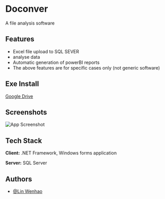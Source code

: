 
# Doconver

A file analysis software
## Features

- Excel file upload to SQL SEVER
- analyse data
- Automatic generation of powerBI reports
- The above features are for specific cases only (not generic software)

## Exe Install

[Google Drive](https://drive.google.com/drive/folders/1-GxmMY94aNZfXRuJjl23Hr_7EV3ZB-2Bg)


## Screenshots

![App Screenshot](https://s3.us-west-2.amazonaws.com/secure.notion-static.com/9ece82f0-ed7e-450d-a6b9-21efbbf1eb49/Untitled.png?X-Amz-Algorithm=AWS4-HMAC-SHA256&X-Amz-Content-Sha256=UNSIGNED-PAYLOAD&X-Amz-Credential=AKIAT73L2G45EIPT3X45%2F20230213%2Fus-west-2%2Fs3%2Faws4_request&X-Amz-Date=20230213T134629Z&X-Amz-Expires=86400&X-Amz-Signature=27d6e3545d3820e08bb7049ab89f792d810097a76fdad996d5ba76703ef169f2&X-Amz-SignedHeaders=host&response-content-disposition=filename%3D%22Untitled.png%22&x-id=GetObject)


## Tech Stack

**Client:** .NET Framework, Windows forms application

**Server:** SQL Server


## Authors

- [@Lin Wenhao](https://github.com/LinWenhao5)

